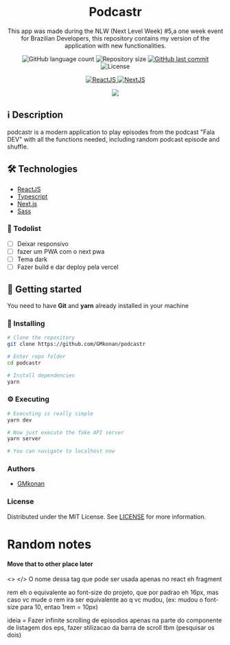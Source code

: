 <h1 align="center">
Podcastr
</h1>
<p align="center">
This app was made during the NLW (Next Level Week) #5,a one week event for Brazilian Developers, this repository contains my version of the application with new functionalities.
</p>

<p align="center">

  <img alt="GitHub language count" src="https://img.shields.io/github/languages/count/GMkonan/podcastr">

  <img alt="Repository size" src="https://img.shields.io/github/repo-size/GMkonan/podcastr">

  <a href="https://github.com/GMkonan/podcastr/commits/main">
      <img alt="GitHub last commit" src="https://img.shields.io/github/last-commit/GMkonan/podcastr?color=blue">
  </a>

  <img alt="License" src="https://img.shields.io/badge/license-MIT-brightgreen?color=blue">
</p>

<p align="center">

  <a target="_blank" href="https://reactjs.org/">
    <img alt="ReactJS" src="https://img.shields.io/static/v1?color=blue&label=React&message=JS&?style=plastic&logo=React">
  </a>

  <a target="_blank" href="https://nextjs.org/">
      <img alt="NextJS" src="https://img.shields.io/static/v1?color=white&label=Next&message=JS&?style=plastic&logo=Next.js">
  </a>
</p>

<p align="center">
  <img src="/podcastr.png">
</p>

## :information_source: Description
podcastr is a modern application to play episodes from the podcast "Fala DEV" with all the functions needed, including random podcast episode and shuffle.
## 🛠 Technologies
- [ReactJS](https://pt-br.reactjs.org)
- [Typescript](https://typescriptlang.org/)
- [Next.js](https://nextjs.org/)
- [Sass](https://sass-lang.com)

### 📝 Todolist
- [ ] Deixar responsivo
- [ ] fazer um PWA com o next pwa
- [ ] Tema dark
- [ ] Fazer build e dar deploy pela vercel

## 🚀 Getting started

You need to have **Git** and **yarn** already installed in your machine
### 🔧 Installing
```bash
# Clone the repository
git clone https://github.com/GMkonan/podcastr

# Enter repo folder
cd podcastr

# Install dependencies
yarn
```

### ⚙ Executing
```bash
# Executing is really simple
yarn dev

# Now just execute the fake API server
yarn server

# You can navigate to localhost now
```

### Authors
- [GMkonan](https://www.linkedin.com/in/gmkonan/)
### License
Distributed under the MIT License. See [LICENSE](https://opensource.org/licenses/MIT) for more information.
# Random notes
#### Move that to other place later
<>
</>
O nome dessa tag que pode ser usada apenas no react eh fragment

rem eh o equivalente ao font-size do projeto, que por padrao eh 16px, mas caso vc mude o rem ira ser equivalente ao q vc mudou, (ex: mudou o font-size para 10, entao 1rem = 10px)

ideia = Fazer infinite scrolling de episodios apenas na parte do componente de listagem dos eps, fazer stilizacao da barra de scroll tbm (pesquisar os dois)
